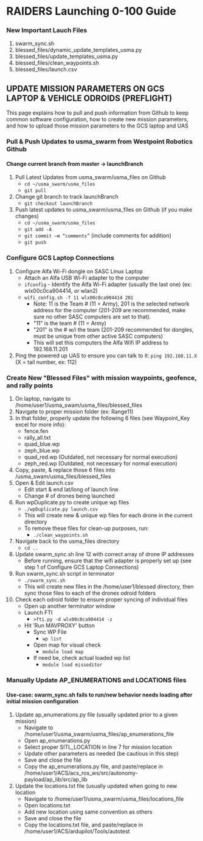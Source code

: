 # RAIDERS Launching 0-100 Guide

### New Important Lauch Files
1. swarm_sync.sh
2. blessed_files/dynamic_update_templates_usma.py
3. blessed_files/update_templates_usma.py
4. blessed_files/clean_waypoints.sh
5. blessed_files/launch.csv

## UPDATE MISSION PARAMETERS ON GCS LAPTOP & VEHICLE ODROIDS (PREFLIGHT)

This page explains how to pull and push information from Github to keep common software configuration, how to create new mission parameters, and how to upload those mission parameters to the GCS laptop and UAS

### Pull & Push Updates to usma_swarm from Westpoint Robotics Github
#### Change current branch from master -> launchBranch
1. Pull Latest Updates from usma_swarm/usma_files on Github
    * `cd ~/usma_swarm/usma_files`
    * `git pull`
2. Change git branch to track launchBranch
    * `git checkout launchBranch`
3. Push latest updates to usma_swarm/usma_files on Github (if you make changes)
    * `cd ~/usma_swarm/usma_files`
    * `git add -A`
    * `git commit –m “comments”` (include comments for addition)
    * `git push`

### Configure GCS Laptop Connections
1. Configure Alfa Wi-Fi dongle on SASC Linux Laptop  
    * Attach an Alfa USB Wi-Fi adapter to the computer  
    * `ifconfig` - Identify the Alfa Wi-Fi adapter (usually the last one) (ex: wlx00c0ca904414, or wlan2)  
    * `wifi_config.sh -T 11 wlx00c0ca904414 201` 
        - Note: 11 is the Team # (11 = Army), 201 is the selected network address for the computer (201-209 are recommended, make sure no other SASC computers are set to that).     
        - "11" is the team # (11 = Army)    
        - "201" is the # w/i the team (201-209 recommended for dongles, must be unique from other active SASC computers)    
        - This will set this computers the Alfa Wifi IP address to 192.168.11.201
2. Ping the powered up UAS to ensure you can talk to it: `ping 192.168.11.X` (X = tail number, ex: 112)

### Create New "Blessed Files" with mission waypoints, geofence, and rally points
1. On laptop, navigate to /home/user1/usma_swam/usma_files/blessed_files
2. Navigate to proper mission folder (ex: Range11)
3. In that folder, properly update the following 6 files (see Waypoint_Key excel for more info):
    * fence.fen
    * rally_all.txt
    * quad_blue.wp
    * zeph_blue.wp
    * quad_red.wp (Outdated, not necessary for normal execution)
    * zeph_red.wp (Outdated, not necessary for normal execution)
4. Copy, paste, & replace those 6 files into /usma_swam/usma_files/blessed_files
5. Open & Edit launch.csv
    * Edit start & end lat/long of launch line
    * Change # of drones being launched
6. Run wpDuplicate.py to create unique wp files
    * `./wpDuplicate.py launch.csv`
    * This will create new & unique wp files for each drone in the current directory
    * To remove these files for clean-up purposes, run:
        - `./clean_waypoints.sh`
7. Navigate back to the usma_files directory
    * `cd ..`
8. Update swarm_sync.sh line 12 with correct array of drone IP addresses
    * Before running, ensure that the wifi adapter is properly set up (see step 1 of Configure GCS Laptop Connections)
9. Run swarm_sync.sh script in terminator
    * `./swarm_sync.sh`
    * This will create new files in the /home/user1/blessed directory, then sync those files to each of the drones odroid folders
10. Check each odroid folder to ensure proper syncing of individual files
    * Open up another terminator window
    * Launch FTI
        - `>fti.py -d wlx00c0ca904414 -z`
    * Hit 'Run MAVPROXY' button
        - Sync WP File
            - `wp list`
        - Open map for visual check
            - `module load map`
        - If need be, check actual loaded wp list
            - `module load misseditor`

### Manually Update AP_ENUMERATIONS and LOCATIONS files
#### Use-case: swarm_sync.sh fails to run/new behavior needs loading after initial mission configuration
1. Update ap_enumerations.py file (usually updated prior to a given mission)
    * Navigate to /home/user1/usma_swarm/usma_files/ap_enumerations_file
    * Open ap_enumerations.py
    * Select proper SITL_LOCATION in line 7 for mission location
    * Update other parameters as needed (be cautious in this step)
    * Save and close the file
    * Copy the ap_enumerations.py file, and paste/replace in /home/user1/ACS/acs_ros_ws/src/autonomy-payload/ap_lib/src/ap_lib
2. Update the locations.txt file (usually updated when going to new location
    * Navigate to /home/user1/usma_swarm/usma_files/locations_file 
    * Open locations.txt    
    * Add new location using same convention as others
    * Save and close the file  
    * Copy the locations.txt file, and paste/replace in /home/user1/ACS/ardupilot/Tools/autotest
